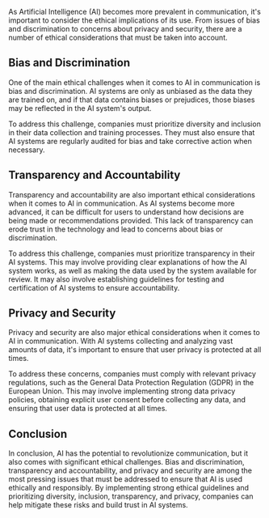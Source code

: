 
As Artificial Intelligence (AI) becomes more prevalent in communication, it's important to consider the ethical implications of its use. From issues of bias and discrimination to concerns about privacy and security, there are a number of ethical considerations that must be taken into account.

Bias and Discrimination
-----------------------

One of the main ethical challenges when it comes to AI in communication is bias and discrimination. AI systems are only as unbiased as the data they are trained on, and if that data contains biases or prejudices, those biases may be reflected in the AI system's output.

To address this challenge, companies must prioritize diversity and inclusion in their data collection and training processes. They must also ensure that AI systems are regularly audited for bias and take corrective action when necessary.

Transparency and Accountability
-------------------------------

Transparency and accountability are also important ethical considerations when it comes to AI in communication. As AI systems become more advanced, it can be difficult for users to understand how decisions are being made or recommendations provided. This lack of transparency can erode trust in the technology and lead to concerns about bias or discrimination.

To address this challenge, companies must prioritize transparency in their AI systems. This may involve providing clear explanations of how the AI system works, as well as making the data used by the system available for review. It may also involve establishing guidelines for testing and certification of AI systems to ensure accountability.

Privacy and Security
--------------------

Privacy and security are also major ethical considerations when it comes to AI in communication. With AI systems collecting and analyzing vast amounts of data, it's important to ensure that user privacy is protected at all times.

To address these concerns, companies must comply with relevant privacy regulations, such as the General Data Protection Regulation (GDPR) in the European Union. This may involve implementing strong data privacy policies, obtaining explicit user consent before collecting any data, and ensuring that user data is protected at all times.

Conclusion
----------

In conclusion, AI has the potential to revolutionize communication, but it also comes with significant ethical challenges. Bias and discrimination, transparency and accountability, and privacy and security are among the most pressing issues that must be addressed to ensure that AI is used ethically and responsibly. By implementing strong ethical guidelines and prioritizing diversity, inclusion, transparency, and privacy, companies can help mitigate these risks and build trust in AI systems.
